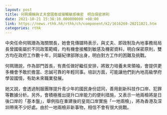 ```yaml
---
layout: post
title: 何珮珊稱與丈夫曾國衞或接觸敏感機密　明白保密原則
date: 2021-10-21 15:38:10.000000000 +08:00
link: https://news.rthk.hk/rthk/ch/component/k2/1616269-20211021.htm
categories: rthk
---
```


中央任命何珮珊為海關關長，她會見傳媒時表示，與丈夫、即政制及內地事務局局長曾國衞屬於不同政策範疇，均有機會接觸到敏感及機密資料，明白保密原則，雙方均在政府工作數十年，同屬紀律部隊出身，明白對方工作的困難及挑戰。

何珮珊說，作為部門首長，有責任做好繼任安排，將致力培養未來領袖，會提供更多機會予敢於擔當、忠誠可靠的年輕同事。培訓方面，可能讓他們到內地高級學府學習國情，有助未來職業發展。

她又說，會透過制服團隊提升青少年的國民身份認同，善用創新科技作口岸、犯罪等數據分析。另外，會積極推出提升口岸能力的便利措施，又表示一地兩檢將是日後口岸的「基本盤」，舉例指在重建後的皇崗口岸實施「一地兩檢」，將為香港及深圳帶來不少好處。由於一地兩檢非新事物，相信不會有很大挑戰。
